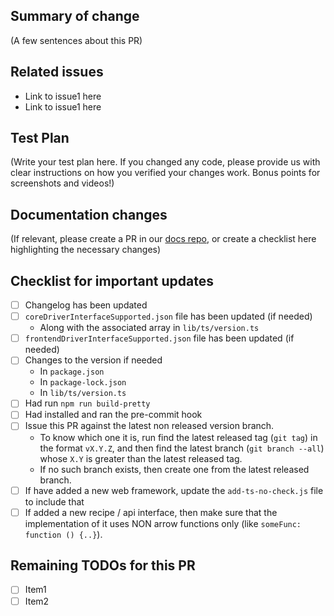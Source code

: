 ## Summary of change

(A few sentences about this PR)

## Related issues

-   Link to issue1 here
-   Link to issue1 here

## Test Plan

(Write your test plan here. If you changed any code, please provide us with clear instructions on how you verified your changes work. Bonus points for screenshots and videos!)

## Documentation changes

(If relevant, please create a PR in our [docs repo](https://github.com/supertokens/docs), or create a checklist here highlighting the necessary changes)

## Checklist for important updates

-   [ ] Changelog has been updated
-   [ ] `coreDriverInterfaceSupported.json` file has been updated (if needed)
    -   Along with the associated array in `lib/ts/version.ts`
-   [ ] `frontendDriverInterfaceSupported.json` file has been updated (if needed)
-   [ ] Changes to the version if needed
    -   In `package.json`
    -   In `package-lock.json`
    -   In `lib/ts/version.ts`
-   [ ] Had run `npm run build-pretty`
-   [ ] Had installed and ran the pre-commit hook
-   [ ] Issue this PR against the latest non released version branch.
    -   To know which one it is, run find the latest released tag (`git tag`) in the format `vX.Y.Z`, and then find the latest branch (`git branch --all`) whose `X.Y` is greater than the latest released tag.
    -   If no such branch exists, then create one from the latest released branch.
-   [ ] If have added a new web framework, update the `add-ts-no-check.js` file to include that
-   [ ] If added a new recipe / api interface, then make sure that the implementation of it uses NON arrow functions only (like `someFunc: function () {..}`).

## Remaining TODOs for this PR

-   [ ] Item1
-   [ ] Item2
